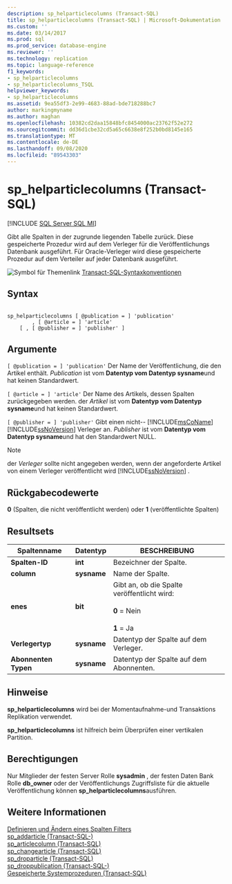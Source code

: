 ```yaml
---
description: sp_helparticlecolumns (Transact-SQL)
title: sp_helparticlecolumns (Transact-SQL) | Microsoft-Dokumentation
ms.custom: ''
ms.date: 03/14/2017
ms.prod: sql
ms.prod_service: database-engine
ms.reviewer: ''
ms.technology: replication
ms.topic: language-reference
f1_keywords:
- sp_helparticlecolumns
- sp_helparticlecolumns_TSQL
helpviewer_keywords:
- sp_helparticlecolumns
ms.assetid: 9ea55df3-2e99-4683-88ad-bde718288bc7
author: markingmyname
ms.author: maghan
ms.openlocfilehash: 10382cd2daa15848bfc8454000ac23762f52e272
ms.sourcegitcommit: dd36d1cbe32cd5a65c6638e8f252b0bd8145e165
ms.translationtype: MT
ms.contentlocale: de-DE
ms.lasthandoff: 09/08/2020
ms.locfileid: "89543303"
---
```

# <a name="sp_helparticlecolumns-transact-sql"></a>sp_helparticlecolumns (Transact-SQL)
[!INCLUDE [SQL Server SQL MI](../../includes/applies-to-version/sql-asdbmi.md)]

  Gibt alle Spalten in der zugrunde liegenden Tabelle zurück. Diese gespeicherte Prozedur wird auf dem Verleger für die Veröffentlichungs Datenbank ausgeführt. Für Oracle-Verleger wird diese gespeicherte Prozedur auf dem Verteiler auf jeder Datenbank ausgeführt.  
  
 ![Symbol für Themenlink](../../database-engine/configure-windows/media/topic-link.gif "Symbol für Themenlink") [Transact-SQL-Syntaxkonventionen](../../t-sql/language-elements/transact-sql-syntax-conventions-transact-sql.md)  
  
## <a name="syntax"></a>Syntax  
  
```  
  
sp_helparticlecolumns [ @publication = ] 'publication'   
        , [ @article = ] 'article'  
    [ , [ @publisher = ] 'publisher' ]  
```  
  
## <a name="arguments"></a>Argumente  
`[ @publication = ] 'publication'` Der Name der Veröffentlichung, die den Artikel enthält. *Publication* ist vom **Datentyp vom Datentyp sysname**und hat keinen Standardwert.  
  
`[ @article = ] 'article'` Der Name des Artikels, dessen Spalten zurückgegeben werden. der *Artikel* ist vom **Datentyp vom Datentyp sysname**und hat keinen Standardwert.  
  
`[ @publisher = ] 'publisher'` Gibt einen nicht-- [!INCLUDE[msCoName](../../includes/msconame-md.md)] [!INCLUDE[ssNoVersion](../../includes/ssnoversion-md.md)] Verleger an. *Publisher* ist vom **Datentyp vom Datentyp sysname**und hat den Standardwert NULL.  
  
> [!NOTE]  
>  der *Verleger* sollte nicht angegeben werden, wenn der angeforderte Artikel von einem Verleger veröffentlicht wird [!INCLUDE[ssNoVersion](../../includes/ssnoversion-md.md)] .  
  
## <a name="return-code-values"></a>Rückgabecodewerte  
 **0** (Spalten, die nicht veröffentlicht werden) oder **1** (veröffentlichte Spalten)  
  
## <a name="result-sets"></a>Resultsets  
  
|Spaltenname|Datentyp|BESCHREIBUNG|  
|-----------------|---------------|-----------------|  
|**Spalten-ID**|**int**|Bezeichner der Spalte.|  
|**column**|**sysname**|Name der Spalte.|  
|**enes**|**bit**|Gibt an, ob die Spalte veröffentlicht wird:<br /><br /> **0** = Nein<br /><br /> **1** = Ja|  
|**Verlegertyp**|**sysname**|Datentyp der Spalte auf dem Verleger.|  
|**Abonnenten Typen**|**sysname**|Datentyp der Spalte auf dem Abonnenten.|  
  
## <a name="remarks"></a>Hinweise  
 **sp_helparticlecolumns** wird bei der Momentaufnahme-und Transaktions Replikation verwendet.  
  
 **sp_helparticlecolumns** ist hilfreich beim Überprüfen einer vertikalen Partition.  
  
## <a name="permissions"></a>Berechtigungen  
 Nur Mitglieder der festen Server Rolle **sysadmin** , der festen Daten Bank Rolle **db_owner** oder der Veröffentlichungs Zugriffsliste für die aktuelle Veröffentlichung können **sp_helparticlecolumns**ausführen.  
  
## <a name="see-also"></a>Weitere Informationen  
 [Definieren und Ändern eines Spalten Filters](../../relational-databases/replication/publish/define-and-modify-a-column-filter.md)   
 [sp_addarticle &#40;Transact-SQL-&#41;](../../relational-databases/system-stored-procedures/sp-addarticle-transact-sql.md)   
 [sp_articlecolumn &#40;Transact-SQL&#41;](../../relational-databases/system-stored-procedures/sp-articlecolumn-transact-sql.md)   
 [sp_changearticle &#40;Transact-SQL&#41;](../../relational-databases/system-stored-procedures/sp-changearticle-transact-sql.md)   
 [sp_droparticle &#40;Transact-SQL&#41;](../../relational-databases/system-stored-procedures/sp-droparticle-transact-sql.md)   
 [sp_droppublication &#40;Transact-SQL-&#41;](../../relational-databases/system-stored-procedures/sp-droppublication-transact-sql.md)   
 [Gespeicherte Systemprozeduren &#40;Transact-SQL&#41;](../../relational-databases/system-stored-procedures/system-stored-procedures-transact-sql.md)  
  
  
